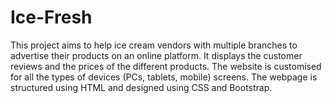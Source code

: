# Ice-Fresh
This project aims to help ice cream vendors with multiple branches to advertise their products on an
online platform. It displays the customer reviews and the prices of the different products. The website is customised for all the
types of devices (PCs, tablets, mobile) screens. The webpage is structured using HTML and designed using CSS and Bootstrap.
